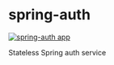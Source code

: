# spring-auth

[![spring-auth app](https://github.com/billkariri-experimental/spring-auth/actions/workflows/aws.yml/badge.svg)](https://github.com/billkariri-experimental/spring-auth/actions/workflows/aws.yml)

Stateless Spring auth service
